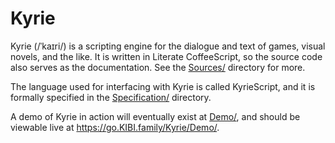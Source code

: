 #  Kyrie  #

Kyrie (/ˈkaɪri/) is a scripting engine for the dialogue and text of
  games, visual novels, and the like.
It is written in Literate CoffeeScript, so the source code also serves
  as the documentation.
See the [Sources/](./Sources/) directory for more.

The language used for interfacing with Kyrie is called KyrieScript, and
  it is formally specified in the [Specification/](./Specification/)
  directory.

A demo of Kyrie in action will eventually exist at [Demo/](./Demo/),
  and should be viewable live at <https://go.KIBI.family/Kyrie/Demo/>.
